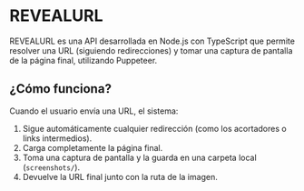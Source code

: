 # REVEALURL
REVEALURL es una API desarrollada en Node.js con TypeScript que permite resolver una URL (siguiendo redirecciones) y tomar una captura de pantalla de la página final, utilizando Puppeteer.

## ¿Cómo funciona?

Cuando el usuario envía una URL, el sistema:
1. Sigue automáticamente cualquier redirección (como los acortadores o links intermedios).
2. Carga completamente la página final.
3. Toma una captura de pantalla y la guarda en una carpeta local (`screenshots/`).
4. Devuelve la URL final junto con la ruta de la imagen.

